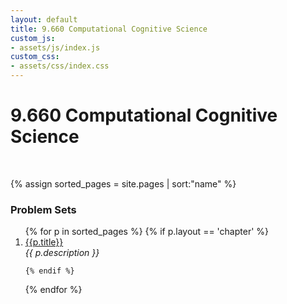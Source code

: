 ```yaml
---
layout: default
title: 9.660 Computational Cognitive Science
custom_js:
- assets/js/index.js
custom_css:
- assets/css/index.css
---
```


<div id="header">
  <h1 id='title'>9.660 Computational Cognitive Science</h1>
</div>

<br />

{% assign sorted_pages = site.pages | sort:"name" %}


<h3>Problem Sets</h3>

<ol>
{% for p in sorted_pages %}
    {% if p.layout == 'chapter' %}
    <li><a href="{{ site.baseurl }}{{ p.url }}">{{p.title}}</a><br />
    <em>{{ p.description }}</em>
    </li>

    {% endif %}
{% endfor %}

</ol>